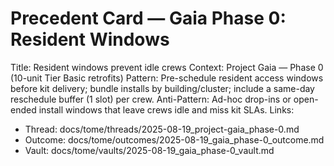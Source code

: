 # Precedent Card — Gaia Phase 0: Resident Windows

Title: Resident windows prevent idle crews
Context: Project Gaia — Phase 0 (10-unit Tier Basic retrofits)
Pattern: Pre-schedule resident access windows before kit delivery; bundle installs by building/cluster; include a same-day reschedule buffer (1 slot) per crew.
Anti-Pattern: Ad-hoc drop-ins or open-ended install windows that leave crews idle and miss kit SLAs.
Links:

- Thread: docs/tome/threads/2025-08-19_project-gaia_phase-0.md
- Outcome: docs/tome/outcomes/2025-08-19_gaia_phase-0_outcome.md
- Vault: docs/tome/vaults/2025-08-19_gaia_phase-0_vault.md
